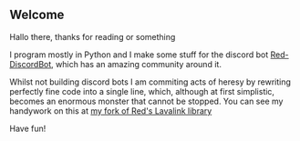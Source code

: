 ## Welcome

Hallo there, thanks for reading or something

I program mostly in Python and I make some stuff for the discord bot [Red-DiscordBot](https://github.com/Cog-Creators/Red-DiscordBot), which has an amazing community around it.

Whilst not building discord bots I am commiting acts of heresy by rewriting perfectly fine code into a single line, which, although at first simplistic, becomes an enormous monster that cannot be stopped. You can see my handywork on this at [my fork of Red's Lavalink library](https://github.com/Just-Jojo/Red-Lavalink)

Have fun!
